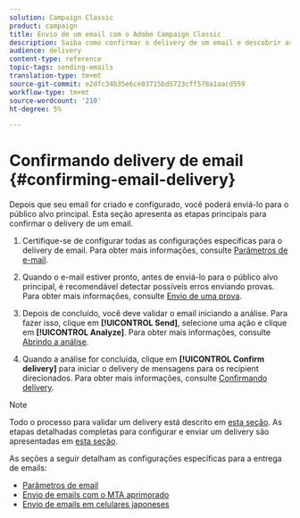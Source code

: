 ```yaml
---
solution: Campaign Classic
product: campaign
title: Envio de um email com o Adobe Campaign Classic
description: Saiba como confirmar o delivery de um email e descobrir as especificidades de envio de mensagens de email.
audience: delivery
content-type: reference
topic-tags: sending-emails
translation-type: tm+mt
source-git-commit: e2dfc34b35e6ce03715bd5723cff578a1aacd559
workflow-type: tm+mt
source-wordcount: '210'
ht-degree: 5%

---
```



# Confirmando delivery de email {#confirming-email-delivery}

Depois que seu email for criado e configurado, você poderá enviá-lo para o público alvo principal. Esta seção apresenta as etapas principais para confirmar o delivery de um email.

1. Certifique-se de configurar todas as configurações específicas para o delivery de email. Para obter mais informações, consulte [Parâmetros de e-mail](../../delivery/using/email-parameters.md).
1. Quando o e-mail estiver pronto, antes de enviá-lo para o público alvo principal, é recomendável detectar possíveis erros enviando provas. Para obter mais informações, consulte [Envio de uma prova](../../delivery/using/steps-validating-the-delivery.md#sending-a-proof).

1. Depois de concluído, você deve validar o email iniciando a análise. Para fazer isso, clique em **[!UICONTROL Send]**, selecione uma ação e clique em **[!UICONTROL Analyze]**. Para obter mais informações, consulte [Abrindo a análise](../../delivery/using/steps-validating-the-delivery.md#analyzing-the-delivery).

1. Quando a análise for concluída, clique em **[!UICONTROL Confirm delivery]** para iniciar o delivery de mensagens para os recipient direcionados. Para obter mais informações, consulte [Confirmando delivery](../../delivery/using/steps-sending-the-delivery.md#confirming-delivery).

   <!--Add screenshot with analysis done and Confirm delivery button activated.-->

>[!NOTE]
>
>Todo o processo para validar um delivery está descrito em [esta seção](../../delivery/using/steps-validating-the-delivery.md). As etapas detalhadas completas para configurar e enviar um delivery são apresentadas em [esta seção](../../delivery/using/steps-sending-the-delivery.md).

As seções a seguir detalham as configurações específicas para a entrega de emails:
<!--* [Generating the mirror page](../../delivery/using/generating-mirror-page.md)
* [Email BCC](../../delivery/using/email-bcc.md)-->
* [Parâmetros de email](../../delivery/using/email-parameters.md)
* [Envio de emails com o MTA aprimorado](../../delivery/using/sending-with-enhanced-mta.md)
* [Envio de emails em celulares japoneses](../../delivery/using/sending-emails-on-japanese-mobiles.md)
